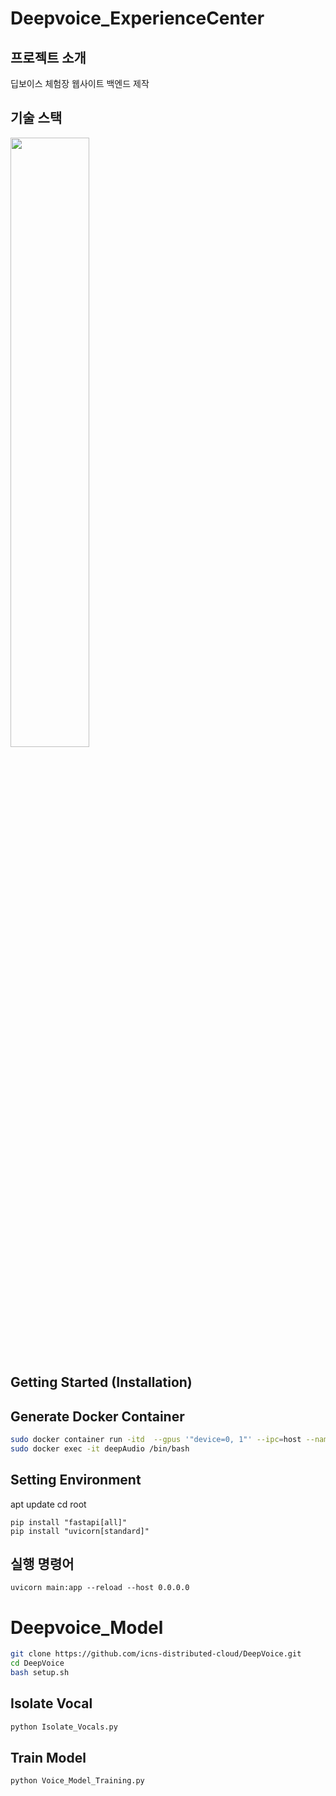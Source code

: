 # Deepvoice_ExperienceCenter
## 프로젝트 소개
딥보이스 체험장 웹사이트 백엔드 제작

## 기술 스택
<img src="https://github.com/yuri0329/Deepvoice_ExperienceCenter/assets/104057240/aeb61790-1584-4b4e-9628-9c118d9ee557.png" width="50%" height="50%"/>

## Getting Started (Installation)
## Generate Docker Container
```bash
sudo docker container run -itd  --gpus '"device=0, 1"' --ipc=host --name deepAudio -p 8000:8000 python:3.8
sudo docker exec -it deepAudio /bin/bash
```

## Setting Environment
apt update
cd root

````
pip install "fastapi[all]"
pip install "uvicorn[standard]"
````

## 실행 명령어
````
uvicorn main:app --reload --host 0.0.0.0
````

# Deepvoice_Model
```bash
git clone https://github.com/icns-distributed-cloud/DeepVoice.git
cd DeepVoice
bash setup.sh
```

## Isolate Vocal
```bash
python Isolate_Vocals.py
```

## Train Model
```bash
python Voice_Model_Training.py
```